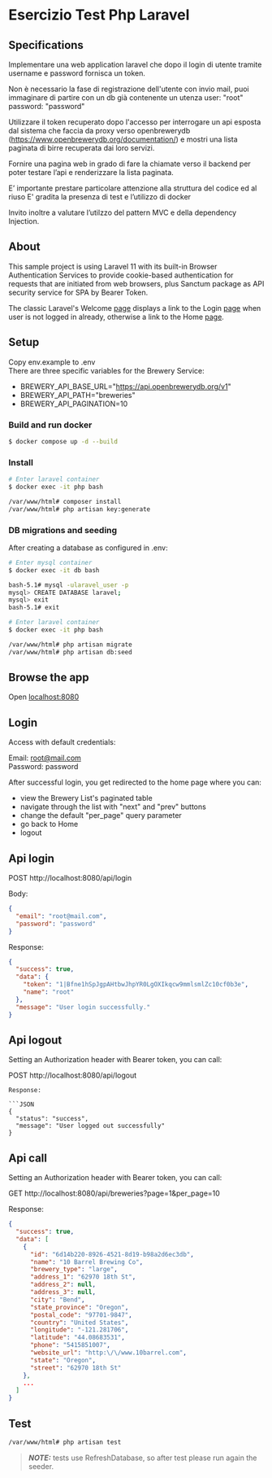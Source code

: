 # Esercizio Test Php Laravel

## Specifications

Implementare una web application laravel che dopo il login di utente tramite username e password fornisca un token.

Non è necessario la fase di registrazione dell'utente con invio mail, puoi immaginare di partire con un db già contenente un utenza user: "root" password: "password"

Utilizzare il token recuperato dopo l'accesso per interrogare un api esposta dal sistema che faccia da proxy verso openbrewerydb (https://www.openbrewerydb.org/documentation/) e mostri una lista paginata di birre recuperata dai loro servizi.

Fornire una pagina web in grado di fare la chiamate verso il backend per poter testare l’api e renderizzare la lista paginata.

E’ importante prestare particolare attenzione alla struttura del codice ed al riuso
E' gradita la presenza di test e l’utilizzo di docker

Invito inoltre a valutare l’utilzzo del pattern MVC e della dependency Injection.

## About

This sample project is using Laravel 11 with its built-in Browser Authentication Services to provide cookie-based authentication for requests that are initiated from web browsers, plus Sanctum package as API security service for SPA by Bearer Token.

The classic Laravel's Welcome [page](http://localhost:8080) displays a link to the Login [page](http://localhost:8080/login) when user is not logged in already, otherwise a link to the Home [page](http://localhost:8080/home).

## Setup

Copy env.example to .env  
There are three specific variables for the Brewery Service:
- BREWERY_API_BASE_URL="https://api.openbrewerydb.org/v1"
- BREWERY_API_PATH="breweries"
- BREWERY_API_PAGINATION=10

### Build and run docker
```bash
$ docker compose up -d --build
```

### Install
```bash
# Enter laravel container
$ docker exec -it php bash

/var/www/html# composer install
/var/www/html# php artisan key:generate
```


### DB migrations and seeding
After creating a database as configured in .env:

```bash
# Enter mysql container
$ docker exec -it db bash

bash-5.1# mysql -ularavel_user -p
mysql> CREATE DATABASE laravel;
mysql> exit
bash-5.1# exit
```

```bash
# Enter laravel container
$ docker exec -it php bash

/var/www/html# php artisan migrate
/var/www/html# php artisan db:seed
```

## Browse the app

Open [localhost:8080](localhost:8080)

## Login

Access with default credentials:

Email: root@mail.com  
Password: password

After successful login, you get redirected to the home page where you can:
- view the Brewery List's paginated table
- navigate through the list with "next" and "prev" buttons
- change the default "per_page" query parameter
- go back to Home
- logout

## Api login

POST http://localhost:8080/api/login

Body:

```JSON
{
  "email": "root@mail.com",
  "password": "password"
}
```
Response:

```JSON
{
  "success": true,
  "data": {
    "token": "1|Bfne1hSpJgpAHtbwJhpYR0LgOXIkqcw9mmlsmlZc10cf0b3e",
    "name": "root"
  },
  "message": "User login successfully."
}
```

## Api logout

Setting an Authorization header with Bearer token, you can call:

POST http://localhost:8080/api/logout

```
Response:

```JSON
{
  "status": "success",
  "message": "User logged out successfully"
}
```

## Api call

Setting an Authorization header with Bearer token, you can call:

GET http://localhost:8080/api/breweries?page=1&per_page=10

Response:

```JSON
{
  "success": true,
  "data": [
    {
      "id": "6d14b220-8926-4521-8d19-b98a2d6ec3db",
      "name": "10 Barrel Brewing Co",
      "brewery_type": "large",
      "address_1": "62970 18th St",
      "address_2": null,
      "address_3": null,
      "city": "Bend",
      "state_province": "Oregon",
      "postal_code": "97701-9847",
      "country": "United States",
      "longitude": "-121.281706",
      "latitude": "44.08683531",
      "phone": "5415851007",
      "website_url": "http:\/\/www.10barrel.com",
      "state": "Oregon",
      "street": "62970 18th St"
    },
    ...
  ]
}
```

## Test

```bash
/var/www/html# php artisan test
```
> **_NOTE:_** tests use RefreshDatabase, so after test please run again the seeder.